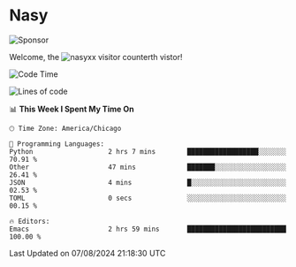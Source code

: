 # Nasy

<!--
<p align="center">
<img height="200" src="https://github-readme-stats.vercel.app/api?username=nasyxx&count_private=true&show_icons=true&theme=dracula&include_all_commits=true"/>
<img height="200" src="https://github-readme-stats.vercel.app/api/top-langs/?username=nasyxx&theme=dracula&hide=html,jupyter+notebook&count_private=true&show_icons=true"/>
</p>

  
----------------
-->

![Sponsor](https://img.shields.io/static/v1.svg?label=Sponsor&message=%E2%9D%A4&logo=GitHub&style=flat&color=pink)
 
Welcome, the ![nasyxx visitor counter](https://count.getloli.com/get/@nasyxx?theme=rule34)th vistor!
 
<!--START_SECTION:waka-->
![Code Time](http://img.shields.io/badge/Code%20Time-4%2C560%20hrs%2040%20mins-blue)

![Lines of code](https://img.shields.io/badge/From%20Hello%20World%20I%27ve%20Written-6.4%20million%20lines%20of%20code-blue)

📊 **This Week I Spent My Time On** 

```text
🕑︎ Time Zone: America/Chicago

💬 Programming Languages: 
Python                   2 hrs 7 mins        ██████████████████░░░░░░░   70.91 % 
Other                    47 mins             ███████░░░░░░░░░░░░░░░░░░   26.41 % 
JSON                     4 mins              █░░░░░░░░░░░░░░░░░░░░░░░░   02.53 % 
TOML                     0 secs              ░░░░░░░░░░░░░░░░░░░░░░░░░   00.15 % 

🔥 Editors: 
Emacs                    2 hrs 59 mins       █████████████████████████   100.00 % 
```


 Last Updated on 07/08/2024 21:18:30 UTC
<!--END_SECTION:waka-->

<!-- ![visitors](https://visitor-badge.laobi.icu/badge?page_id=nasyxx.nasyxx) -->
